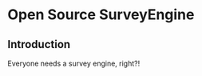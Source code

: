 Open Source SurveyEngine
=======================

Introduction
------------
Everyone needs a survey engine, right?!